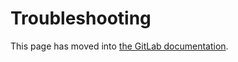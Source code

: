 # Troubleshooting

This page has moved into [the GitLab documentation](https://docs.gitlab.com/editor_extensions/neovim/neovim_troubleshooting/).
